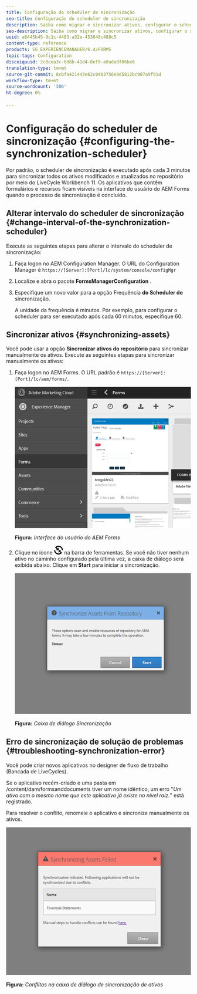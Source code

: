 ```yaml
---
title: Configuração do scheduler de sincronização
seo-title: Configuração do scheduler de sincronização
description: Saiba como migrar e sincronizar ativos, configurar o scheduler de sincronização e usar pastas para organizar ativos.
seo-description: Saiba como migrar e sincronizar ativos, configurar o scheduler de sincronização e usar pastas para organizar ativos.
uuid: a6445b45-9c1c-4483-a32e-453648c488c5
content-type: reference
products: SG_EXPERIENCEMANAGER/6.4/FORMS
topic-tags: Configuration
discoiquuid: 2c8cea3c-8d8b-41d4-8ef9-a0ada8f86be6
translation-type: tm+mt
source-git-commit: 8cbfa421443e62c0483756e9d5812bc987a9f91d
workflow-type: tm+mt
source-wordcount: '306'
ht-degree: 0%

---
```



# Configuração do scheduler de sincronização {#configuring-the-synchronization-scheduler}

Por padrão, o scheduler de sincronização é executado após cada 3 minutos para sincronizar todos os ativos modificados e atualizados no repositório por meio do LiveCycle Workbench 11. Os aplicativos que contêm formulários e recursos ficam visíveis na interface do usuário do AEM Forms quando o processo de sincronização é concluído.

## Alterar intervalo do scheduler de sincronização {#change-interval-of-the-synchronization-scheduler}

Execute as seguintes etapas para alterar o intervalo do scheduler de sincronização:

1. Faça logon no AEM Configuration Manager. O URL do Configuration Manager é `https://[Server]:[Port]/lc/system/console/configMgr`

1. Localize e abra o pacote **FormsManagerConfiguration** .

1. Especifique um novo valor para a opção Frequência **do Scheduler de** sincronização.

   A unidade da frequência é minutos. Por exemplo, para configurar o scheduler para ser executado após cada 60 minutos, especifique 60.

## Sincronizar ativos {#synchronizing-assets}

Você pode usar a opção **Sincronizar ativos do repositório** para sincronizar manualmente os ativos. Execute as seguintes etapas para sincronizar manualmente os ativos:

1. Faça logon no AEM Forms. O URL padrão é `https://[Server]:[Port]/lc/aem/forms/`.

   ![Interface do usuário do AEM Forms](assets/aem_forms_ui.png)

   **Figura:** *Interface do usuário do AEM Forms*

1. Clique no ícone ![aem6forms_sync](assets/aem6forms_sync.png) na barra de ferramentas. Se você não tiver nenhum ativo no caminho configurado pela última vez, a caixa de diálogo será exibida abaixo. Clique em **Start** para iniciar a sincronização.

   ![Caixa de diálogo Sincronização](assets/migrate-and-syncronize.png)

   **Figura:** *Caixa de diálogo Sincronização*

## Erro de sincronização de solução de problemas {#troubleshooting-synchronization-error}

Você pode criar novos aplicativos no designer de fluxo de trabalho (Bancada de LiveCycles).

Se o aplicativo recém-criado e uma pasta em /content/dam/formsanddocuments tiver um nome idêntico, um erro &quot;*Um ativo com o mesmo nome que este aplicativo já existe no nível raiz.*&quot; está registrado.

Para resolver o conflito, renomeie o aplicativo e sincronize manualmente os ativos.

![Conflitos na caixa de diálogo de sincronização de ativos](assets/sync-conflict.png)

**Figura:** *Conflitos na caixa de diálogo de sincronização de ativos*

